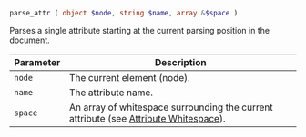 ```php
parse_attr ( object $node, string $name, array &$space )
```

Parses a single attribute starting at the current parsing position in the document.

| Parameter | Description                                                                                                                             |
|-----------|-----------------------------------------------------------------------------------------------------------------------------------------|
| `node`    | The current element (node).                                                                                                             |
| `name`    | The attribute name.                                                                                                                     |
| `space`   | An array of whitespace surrounding the current attribute (see [Attribute Whitespace](../HtmlNode/definitions.md#attribute-whitespace)). |